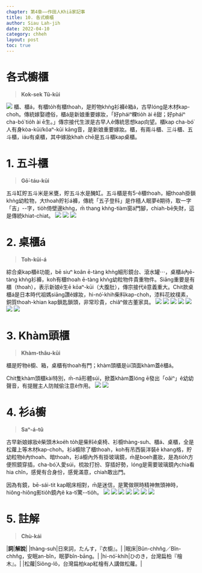 ```yaml
---
chapter: 第4章——作田人Khiā家記事
title: 10. 各式櫥櫃
author: Siau Lah-jih
date: 2022-04-10
category: chheh
layout: post
toc: true
---
```


# 各式櫥櫃
> **Kok-sek Tû-kūi**

![](../too5/16/16-3-3桌櫃仔.jpg)
櫃、櫃á，有櫃to̍h有櫃thoah，是貯物khǹg衫褲ê箱á，古早lóng是木材kap-choh。傳統嫁娶禮俗，櫃á是新娘重要嫁妝，「好pháiⁿ粿tio̍h ài ē甜；好pháiⁿ cha-bó͘ tio̍h ài ē生。」傳宗接代生湠是古早人ê傳統思想kap向望。櫃kap cha-bó͘人有身kòa-kūi/kōaⁿ-kūi kāng音，是新娘重要嫁妝。櫃，有兩斗櫃、三斗櫃、五斗櫃，iáu有桌櫃，其中嫁妝khah chē是五斗櫃kap桌櫃。

# 1. 五斗櫃
> **Gō͘-táu-kūi**

五斗缸貯五斗米是米甕，貯五斗水是醃缸。五斗櫃是有5-ê櫃thoah，細thoah掛鎖khǹg幼粒物，大thoah貯衫á褲，傳統「五子登科」是作穡人眠夢ê期待，取一字「吉」--字，tio̍h倚壁邊khǹg，m̄ thang khǹg-tiàm窗á門腳，chiah-bē失財，這是傳統khiat-chiat。
![](../too5/16/16-3-1五斗櫃.jpg)
![](../too5/16/16-3-2五斗櫃.jpg)
![](../too5/16/16-3-3a五斗櫃.jpg)

# 2. 桌櫃á
> **Toh-kūi-á**

綜合桌kap櫃ê功能，bē siuⁿ koân ē-tàng khǹg細形鏡台、滾水罐⋯，桌櫃á內ē-tàng khǹg衫褲，koh有櫃thoah ē-tàng khǹg幼粒物件貴重物件。Siāng重要是有櫃（thoah），表示新娘ē生ē kōaⁿ-kūi（大腹肚），傳宗接代ê意義重大。Chit款桌櫃á是日本時代祖媽siāng讚ê嫁妝，hi-nó͘-khih柴料kap-choh，漆料花紋樸素，銅質thoah-khian kap鎖匙鎖頭，非常珍貴，chiâⁿ做古董家具。
![](../too5/16/16-3-4桌櫃仔4.jpg)
![](../too5/16/16-3-5桌櫃仔.jpg)
![](../too5/16/16-3-6桌櫃.jpg)
![](../too5/16/16-3-7桌櫃仔.jpg)
![](../too5/16/16-3-8桌櫃.jpg)
![](../too5/16/16-3-8d桌櫃仔.jpg)
![](../too5/16/16-3-8a桌櫃仔.jpg)

# 3. Khàm頭櫃
> **Khàm-thâu-kūi** 

櫃是貯物ê櫥、箱，桌櫃有thoah有門；khàm頭櫃是ùi頂面khàm蓋ê櫃á。

Chit隻khàm頭櫃kài特別，m̄-nā形體súi，掀蓋khàm蓋lóng ē發出「oăiⁿ」ê幼幼聲音，有提醒主人防賊偷注意ê作用。
![](../too5/16/16-3-8b崁頭櫥.jpg)
![](../too5/16/16-3-8c崁頭櫥.jpg)

# 4. 衫á櫥
> **Saⁿ-á-tû**

古早新娘嫁妝ê柴頭木koe̍h to̍h是柴料ê桌椅、衫櫥thàng-suh、櫃á、桌櫃，全是松蘿上等木材kap-choh。衫á櫥除了櫃thoah，koh有吊西裝洋裝ê khang格，貯幼粒物ê內thoah、暗thoah，衫á櫥內外有掛玻璃鏡，m̄是boeh畫妝，是為tio̍h方便照鏡穿插，cha-bó͘人愛súi，梳妝打扮、穿插好勢，lóng是需要玻璃鏡內chia看hia chîn，感覺有合身份，感覺滿意，chiah敢出門。

因為有鏡，bē-sái-tit kap眠床相對，m̄是迷信，是驚做暝時精神無頭神時，hiông-hiông影tio̍h鏡內ê ka-tī驚--tio̍h。
![](../too5/16/16-3-9衫仔櫥李.jpg) 
![](../too5/16/16-3-10衫仔櫥恆.jpg)
![](../too5/16/16-3-11衫仔櫥四嫂.jpg)
![](../too5/16/16-3-12衫仔櫥陳正雄.jpg)
![](../too5/16/16-3-13衫仔櫥德東.jpg)
![](../too5/16/16-3-14衫仔櫥李.jpg)
![](../too5/16/16-3-15衫仔櫥四嫂.jpg)

# 5. 註解
> **Chù-kái**

|**詞**|**解說**|
|thàng-suh|日來詞，たんす，『衣櫥』。|
|眠床|Bûn-chhn̂g／Bîn-chhn̂g，安眠an-bîn，眠夢bîn-bāng。|
|hi-nó͘-khih|ひのき，台灣扁柏『檜木』。|
|松蘿|Siông-lô，台灣扁柏kap紅檜有人講做松蘿。|
